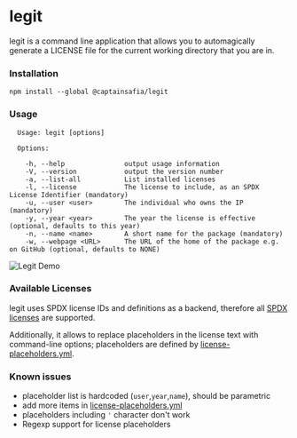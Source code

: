 # legit

legit is a command line application that allows you to automagically generate a
LICENSE file for the current working directory that you are in.

### Installation

```
npm install --global @captainsafia/legit
```

### Usage

```
  Usage: legit [options]

  Options:

    -h, --help               output usage information
    -V, --version            output the version number
    -a, --list-all           List installed licenses
    -l, --license            The license to include, as an SPDX License Identifier (mandatory)
    -u, --user <user>        The individual who owns the IP (mandatory)
    -y, --year <year>        The year the license is effective (optional, defaults to this year)
    -n, --name <name>        A short name for the package (mandatory)
    -w, --webpage <URL>      The URL of the home of the package e.g. on GitHub (optional, defaults to NONE)

```

![Legit Demo](legit-demo.gif)

### Available Licenses

legit uses SPDX license IDs and definitions as a backend, therefore all [SPDX licenses](https://spdx.org/licenses/) are supported.

Additionally, it allows to replace placeholders in the license text with command-line options; placeholders are defined by [license-placeholders.yml](license-placeholders.yml).

### Known issues

- placeholder list is hardcoded (`user`,`year`,`name`), should be parametric
- add more items in [license-placeholders.yml](license-placeholders.yml)
- placeholders including `'` character don't work
- Regexp support for license placeholders
